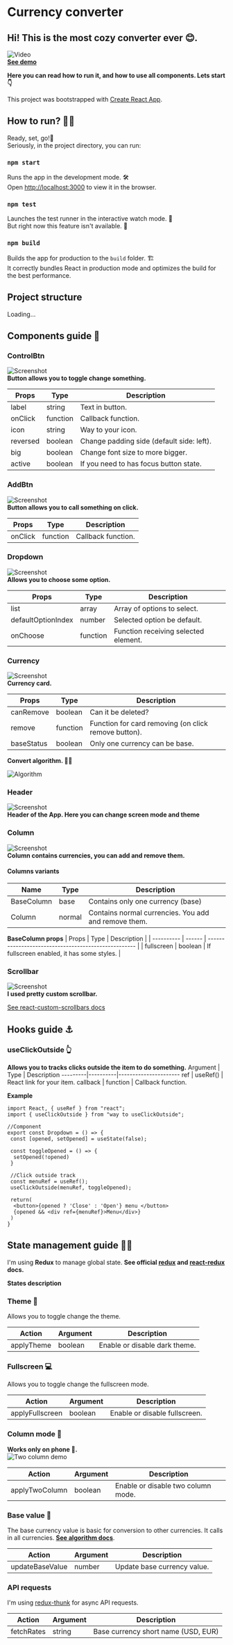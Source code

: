 # Currency converter

## Hi! This is the most cozy converter ever 😊.

<!-- ![Screenshot](https://i.imgur.com/7IZtdwe.png) <br/> -->

![Video](https://i.imgur.com/8hOcAQu.gif) <br/>
[**See demo**](https://reactive-converter.herokuapp.com/) <br/>

**Here you can read how to run it, and how to use all components. Lets start 👇**<br/>

This project was bootstrapped with [Create React App](https://github.com/facebook/create-react-app).

## How to run? 🏃‍♂️

Ready, set, go!🤣<br>
Seriously, in the project directory, you can run:

### `npm start`

Runs the app in the development mode. 🛠<br />
Open [http://localhost:3000](http://localhost:3000) to view it in the browser.

### `npm test`

Launches the test runner in the interactive watch mode. 🧪<br />
But right now this feature isn't available. 🌚

### `npm build`

Builds the app for production to the `build` folder. 🏗<br />
It correctly bundles React in production mode and optimizes the build for the best performance.

## Project structure

Loading...

## Components guide 🧩

### ControlBtn

![Screenshot](https://i.imgur.com/hdLIXFU.png) <br/>
**Button allows you to toggle change something.** <br/>

| Props    | Type     | Description                               |
| -------- | -------- | ----------------------------------------- |
| label    | string   | Text in button.                           |
| onClick  | function | Callback function.                        |
| icon     | string   | Way to your icon.                         |
| reversed | boolean  | Change padding side (default side: left). |
| big      | boolean  | Change font size to more bigger.          |
| active   | boolean  | If you need to has focus button state.    |

### AddBtn

![Screenshot](https://i.imgur.com/aNv2ieH.png) <br/>
**Button allows you to call something on click.**

| Props   | Type     | Description        |
| ------- | -------- | ------------------ |
| onClick | function | Callback function. |

### Dropdown

![Screenshot](https://i.imgur.com/Jri3TyE.png) <br/>
**Allows you to choose some option.** <br/>

| Props              | Type     | Description                          |
| ------------------ | -------- | ------------------------------------ |
| list               | array    | Array of options to select.          |
| defaultOptionIndex | number   | Selected option be default.          |
| onChoose           | function | Function receiving selected element. |

### Currency

![Screenshot](https://i.imgur.com/JycOghD.png) <br/>
**Currency card.** <br/>

| Props      | Type     | Description                                          |
| ---------- | -------- | ---------------------------------------------------- |
| canRemove  | boolean  | Can it be deleted?                                   |
| remove     | function | Function for card removing (on click remove button). |
| baseStatus | boolean  | Only one currency can be base.                       |

**Convert algorithm. 👨‍🔬**

![Algorithm](https://i.imgur.com/w94J0rW.png) <br/>

### Header

![Screenshot](https://i.imgur.com/G3yYkRe.png) <br/>
**Header of the App. Here you can change screen mode and theme**

### Column

![Screenshot](https://i.imgur.com/ntmO1xr.png) <br/>
**Column contains currencies, you can add and remove them.**

#### Columns variants

| Name       | Type   | Description                                          |
| ---------- | ------ | ---------------------------------------------------- |
| BaseColumn | base   | Contains only one currency (base)                    |
| Column     | normal | Contains normal currencies. You add and remove them. |

**BaseColumn props**
| Props | Type | Description |
| ---------- | ------ | ---------------------------------------------------- |
| fullscreen | boolean | If fullscreen enabled, it has some styles. |

### Scrollbar

![Screenshot](https://i.imgur.com/8g3aGVv.png) <br/>
**I used pretty custom scrollbar.**

[See react-custom-scrollbars docs](https://github.com/malte-wessel/react-custom-scrollbars "react-custom-scrollbars docs")

## Hooks guide ⚓

### useClickOutside 👆

**Allows you to tracks clicks outside the item to do something.**
Argument | Type | Description
---------|----------|----------------------
ref | useRef() | React link for your item.
callback | function | Callback function.

**Example**

```JSX
import React, { useRef } from "react";
import { useClickOutside } from "way to useClickOutside";

//Component
export const Dropdown = () => {
 const [opened, setOpened] = useState(false);

 const toggleOpened = () => {
  setOpened(!opened)
 }

 //Click outside track
 const menuRef = useRef();
 useClickOutside(menuRef, toggleOpened);

 return(
  <button>{opened ? 'Close' : 'Open'} menu </button>
  {opened && <div ref={menuRef}>Menu</div>}
 )
}
```

## State management guide 👩‍💼

I'm using **Redux** to manage global state. **See official [redux](https://redux.js.org/) and [react-redux](https://react-redux.js.org/) docs.**

**States description**

### Theme 🎨

Allows you to toggle change the theme.

| Action     | Argument | Description                   |
| ---------- | -------- | ----------------------------- |
| applyTheme | boolean  | Enable or disable dark theme. |

### Fullscreen 💻

Allows you to toggle change the fullscreen mode.

| Action          | Argument | Description                   |
| --------------- | -------- | ----------------------------- |
| applyFullscreen | boolean  | Enable or disable fullscreen. |

### Column mode 📳

**Works only on phone 📱.** <br/>
![Two column demo](https://i.imgur.com/churtxw.gif)

| Action         | Argument | Description                        |
| -------------- | -------- | ---------------------------------- |
| applyTwoColumn | boolean  | Enable or disable two column mode. |

### Base value 💱

The base currency value is basic for conversion to other currencies. It calls in all currencies. [**See algorithm docs**](#).

| Action          | Argument | Description                 |
| --------------- | -------- | --------------------------- |
| updateBaseValue | number   | Update base currency value. |

### API requests

I'm using [redux-thunk](https://github.com/reduxjs/redux-thunk) for async API requests.

| Action     | Argument | Description                         |
| ---------- | -------- | ----------------------------------- |
| fetchRates | string   | Base currency short name (USD, EUR) |

